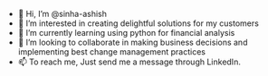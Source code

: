 - 👋 Hi, I’m @sinha-ashish
- 👀 I’m interested in creating delightful solutions for my customers
- 🌱 I’m currently learning using python for financial analysis
- 💞️ I’m looking to collaborate in making business decisions and implementing best change management practices
- 📫 To reach me, Just send me a message through LinkedIn.

<!---
sinha-ashish/sinha-ashish is a ✨ special ✨ repository because its `README.md` (this file) appears on your GitHub profile.
You can click the Preview link to take a look at your changes.
--->
